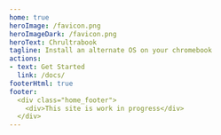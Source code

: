 ```yaml
---
home: true
heroImage: /favicon.png
heroImageDark: /favicon.png
heroText: Chrultrabook
tagline: Install an alternate OS on your chromebook
actions:
- text: Get Started
  link: /docs/
footerHtml: true
footer:
  <div class="home_footer">
    <div>This site is work in progress</div>
  </div>
---
```

